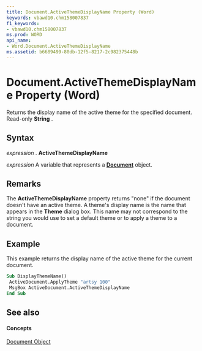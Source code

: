 ```yaml
---
title: Document.ActiveThemeDisplayName Property (Word)
keywords: vbawd10.chm158007837
f1_keywords:
- vbawd10.chm158007837
ms.prod: WORD
api_name:
- Word.Document.ActiveThemeDisplayName
ms.assetid: b6689499-80db-12f5-8217-2c982375448b
---
```



# Document.ActiveThemeDisplayName Property (Word)

Returns the display name of the active theme for the specified document. Read-only  **String** .


## Syntax

 _expression_ . **ActiveThemeDisplayName**

 _expression_ A variable that represents a **[Document](document-object-word.md)** object.


## Remarks

The  **ActiveThemeDisplayName** property returns "none" if the document doesn't have an active theme. A theme's display name is the name that appears in the **Theme** dialog box. This name may not correspond to the string you would use to set a default theme or to apply a theme to a document.


## Example

This example returns the display name of the active theme for the current document.


```vb
Sub DisplayThemeName() 
 ActiveDocument.ApplyTheme "artsy 100" 
 MsgBox ActiveDocument.ActiveThemeDisplayName 
End Sub
```


## See also


#### Concepts


[Document Object](document-object-word.md)

